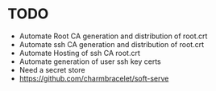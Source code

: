 # TODO

- Automate Root CA generation and distribution of root.crt
- Automate ssh CA generation and distribution of root.crt
- Automate Hosting of ssh CA root.crt
- Automate generation of user ssh key certs
- Need a secret store
- https://github.com/charmbracelet/soft-serve
